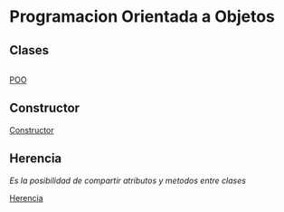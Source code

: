 
# Programacion Orientada a Objetos

## Clases

```python

```

[POO](./src/poo/poo.py)

## Constructor

[Constructor](./src/poo/constructor/main.py)

## Herencia

_Es la posibilidad de compartir atributos y metodos entre clases_

[Herencia](./src/poo/herencia.py)